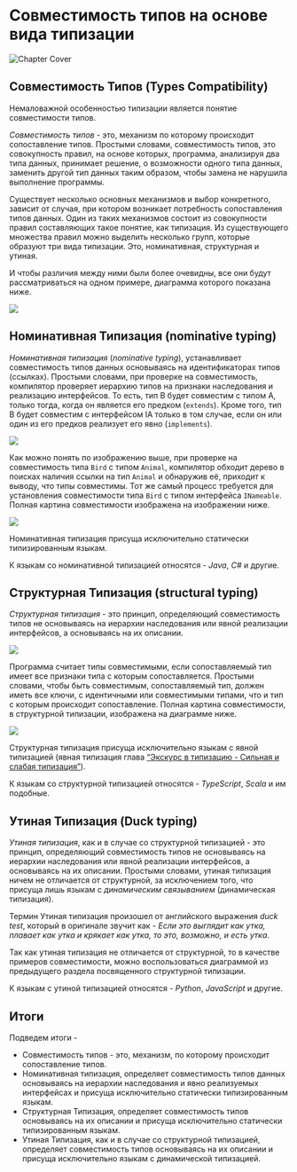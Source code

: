 # Совместимость типов на основе вида типизации
![Chapter Cover](./images/chapter-cover.png)
## Совместимость Типов (Types Compatibility)


Немаловажной особенностью типизации является понятие совместимости типов.

*Совместимость типов* - это, механизм по которому происходит сопоставление типов. Простыми словами, совместимость типов, это совокупность правил, на основе которых, программа, анализируя два типа данных, принимает решение, о возможности одного типа данных, заменить другой тип данных таким образом, чтобы замена не нарушила выполнение программы.

Существует несколько основных механизмов и выбор конкретного, зависит от случая, при котором возникает потребность сопоставления типов данных. Один из таких механизмов состоит из совокупности правил составляющих такое понятие, как типизация. Из существующего множества правил можно выделить несколько групп, которые образуют три вида типизации. Это, номинативная, структурная и утиная.

И чтобы различия между ними были более очевидны, все они будут рассматриваться на одном примере, диаграмма которого показана ниже.

![](./images/nominative-types-shared.png)


## Номинативная Типизация (nominative typing)


*Номинативная типизация* (*nominative typing*), устанавливает совместимость типов данных основываясь на идентификаторах типов (ссылках). Простыми словами, при проверке на совместимость, компилятор проверяет иерархию типов на признаки наследования и реализацию интерфейсов. То есть, тип B будет совместим с типом A, только тогда, когда он является его предком (`extends`). Кроме того, тип B будет совместим с интерфейсом IA только в том случае, если он или один из его предков реализует его явно (`implements`).

![](./images/nominative-types-nominative-principle.png)

Как можно понять по изображению выше, при проверке на совместимость типа `Bird` с типом `Animal`, компилятор обходит дерево в поисках наличия ссылки на тип `Animal` и обнаружив её, приходит к выводу, что типы совместимы. Тот же самый процесс требуется для установления совместимости типа `Bird` с типом интерфейса `INameable`. Полная картина совместимости изображена на изображении ниже.

![](./images/nominative-types-nominative-compatible.png)

Номинативная типизация присуща исключительно статически типизированным языкам.


К языкам со номинативной типизацией относятся - *Java*, *C#* и другие.


## Структурная Типизация (structural typing)


*Структурная типизация* - это принцип, определяющий совместимость типов не основываясь на иерархии наследования или явной реализации интерфейсов, а основываясь на их описании.

![](./images/nominative-types-structural-principle.png)

Программа считает типы совместимыми, если сопоставляемый тип имеет все признаки типа с которым сопоставляется. Простыми словами, чтобы быть совместимым, сопоставляемый тип, должен иметь все ключи, с идентичными или совместимыми типами, что и тип с которым происходит сопоставление. Полная картина совместимости, в структурной типизации, изображена на диаграмме ниже.

![](./images/nominative-types-structural-compatible.png)

Структурная типизация присуща исключительно языкам с явной типизацией (явная типизация глава [“Экскурс в типизацию - Сильная и слабая типизация”]()).


К языкам со структурной типизацией относятся - *TypeScript*, *Scala* и им подобные.


## Утиная Типизация (Duck typing)


*Утиная типизация*, как и в случае со структурной типизацией - это принцип, определяющий совместимость типов не основываясь на иерархии наследования или явной реализации интерфейсов, а основываясь на их описании. Простыми словами, утиная типизация ничем не отличается от структурной, за исключением того, что присуща лишь языкам с *динамическим связыванием* (динамическая типизация).

Термин Утиная типизация произошел от английского выражения *duck test*, который в оригинале звучит как -
*Если это выглядит как утка, плавает как утка и крякает как утка, то это, возможно, и есть утка*.

Так как утиная типизация не отличается от структурной, то в качестве примеров совместимости, можно воспользоваться диаграммой из предыдущего раздела посвященного структурной типизации.


К языкам с утиной типизацией относятся - *Python*, *JavaScript* и другие.


## Итоги

Подведем итоги - 

- Совместимость типов - это, механизм, по которому происходит сопоставление типов.
- Номинативная типизация, определяет совместимость типов данных основываясь на иерархии наследования и явно реализуемых  интерфейсах и присуща исключительно статически типизированным языкам.
- Структурная Типизация, определяет совместимость типов основываясь на их описании и присуща исключительно статически типизированным языкам.
- Утиная Типизация, как и в случае со структурной типизацией, определяет совместимость типов основываясь на их описании и присуща исключительно языкам с динамической типизацией.
